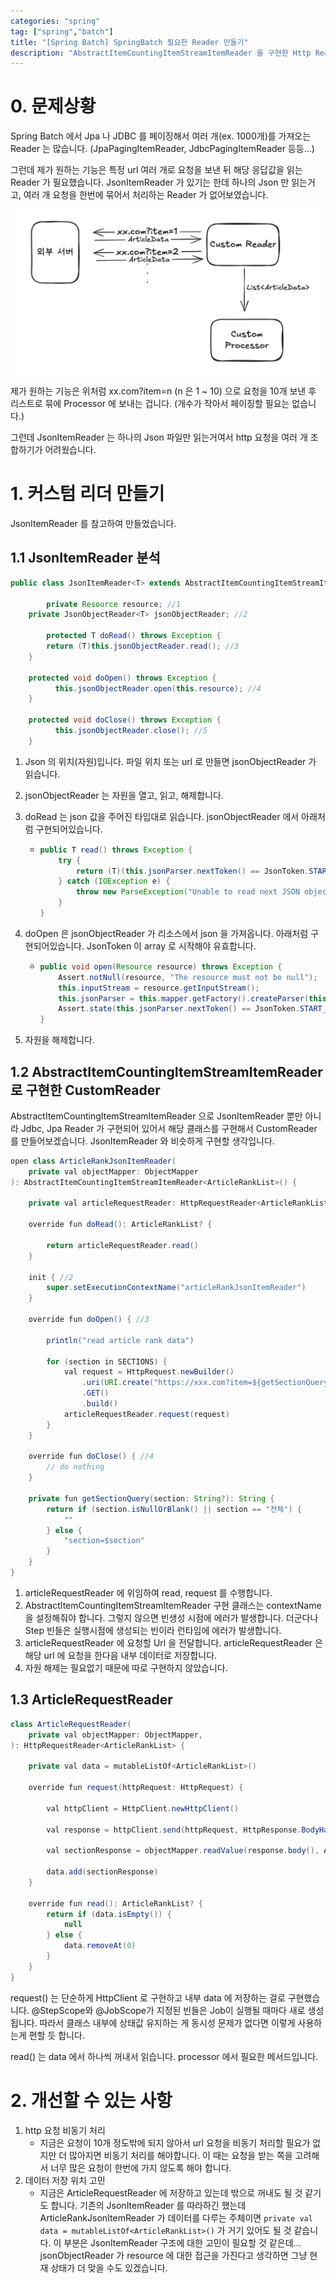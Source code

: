 ```yaml
---
categories: "spring"
tag: ["spring","batch"]
title: "[Spring Batch] SpringBatch 필요한 Reader 만들기"
description: "AbstractItemCountingItemStreamItemReader 을 구현한 Http Reader 를 만들었습니다."
---
```


# 0. 문제상황

Spring Batch 에서 Jpa 나 JDBC 를 페이징해서 여러 개(ex. 1000개)를 가져오는 Reader 는 많습니다. (JpaPagingItemReader, JdbcPagingItemReader 등등...)

그런데 제가 원하는 기능은 특정 url 여러 개로 요청을 보낸 뒤 해당 응답값을 읽는 Reader 가 필요했습니다. JsonItemReader 가 있기는 한데 하나의 Json 만 읽는거고, 여러 개 요청을 한번에 묶어서 처리하는 Reader 가 없어보였습니다.

![image-20250129134004137](../../images/2025-01-29-springbatchreader/image-20250129134004137.png)

제가 원하는 기능은 위처럼 xx.com?item=n (n 은 1 ~ 10) 으로 요청을 10개 보낸 후 리스트로 묶에 Processor 에 보내는 겁니다. (개수가 작아서 페이징할 필요는 없습니다.)

그런데 JsonItemReader 는 하나의 Json 파일만 읽는거여서 http 요청을 여러 개 조합하기가 어려웠습니다.

# 1. 커스텀 리더 만들기

JsonItemReader 를 참고하여 만들었습니다.



## 1.1 JsonItemReader 분석

```java
public class JsonItemReader<T> extends AbstractItemCountingItemStreamItemReader<T> {

		private Resource resource; //1
    private JsonObjectReader<T> jsonObjectReader; //2
    
		protected T doRead() throws Exception {
        return (T)this.jsonObjectReader.read(); //3
    }

    protected void doOpen() throws Exception {
	      this.jsonObjectReader.open(this.resource); //4
    }

    protected void doClose() throws Exception {
	      this.jsonObjectReader.close(); //5
    }
```

1. Json 의 위치(자원)입니다. 파일 위치 또는 url 로 만들면 jsonObjectReader 가 읽습니다.

2. jsonObjectReader 는 자원을 열고, 읽고, 해제합니다.

3. doRead 는 json 값을 주어진 타입대로 읽습니다. jsonObjectReader 에서 아래처럼 구현되어있습니다.

   - ```java
     public T read() throws Exception {
         try {
             return (T)(this.jsonParser.nextToken() == JsonToken.START_OBJECT ? this.mapper.readValue(this.jsonParser, this.itemType) : null);
         } catch (IOException e) {
             throw new ParseException("Unable to read next JSON object", e);
         }
     }
     ```

4. doOpen 은 jsonObjectReader 가 리소스에서 json 을 가져옵니다. 아래처럼 구현되어있습니다. JsonToken 이 array 로 시작해야 유효합니다.

   - ```java
     public void open(Resource resource) throws Exception {
         Assert.notNull(resource, "The resource must not be null");
         this.inputStream = resource.getInputStream();
         this.jsonParser = this.mapper.getFactory().createParser(this.inputStream);
         Assert.state(this.jsonParser.nextToken() == JsonToken.START_ARRAY, "The Json input stream must start with an array of Json objects");
     }
     ```

5. 자원을 해제합니다.

## 1.2 AbstractItemCountingItemStreamItemReader 로 구현한 CustomReader

AbstractItemCountingItemStreamItemReader 으로 JsonItemReader 뿐만 아니라 Jdbc, Jpa Reader 가 구현되어 있어서 해당 클래스를 구현해서 CustomReader 를 만들어보겠습니다. JsonItemReader 와 비슷하게 구현할 생각입니다.

```java
open class ArticleRankJsonItemReader(
    private val objectMapper: ObjectMapper
): AbstractItemCountingItemStreamItemReader<ArticleRankList>() {

    private val articleRequestReader: HttpRequestReader<ArticleRankList> = ArticleRequestReader(objectMapper) //1

    override fun doRead(): ArticleRankList? {

        return articleRequestReader.read()
    }

    init { //2
        super.setExecutionContextName("articleRankJsonItemReader")
    }

    override fun doOpen() { //3

        println("read article rank data")

        for (section in SECTIONS) {
            val request = HttpRequest.newBuilder()
                .uri(URI.create("https://xxx.com?item=${getSectionQuery(section)}"))
                .GET()
                .build()
            articleRequestReader.request(request)
        }
    }

    override fun doClose() { //4
        // do nothing
    }

    private fun getSectionQuery(section: String?): String {
        return if (section.isNullOrBlank() || section == "전체") {
            ""
        } else {
            "section=$section"
        }
    }
}
```

1. articleRequestReader 에 위임하여 read, request 를 수행합니다.
2. AbstractItemCountingItemStreamItemReader 구현 클래스는 contextName 을 설정해줘야 합니다. 그렇지 않으면 빈생성 시점에 에러가 발생합니다. 더군다나 Step 빈들은 실행시점에 생성되는 빈이라 런타임에 에러가 발생합니다.
3. articleRequestReader 에 요청할 Url 을 전달합니다. articleRequestReader 은 해당 url 에 요청을 한다음 내부 데이터로 저장합니다.
4. 자원 해제는 필요없기 때문에 따로 구현하지 않았습니다.

## 1.3 ArticleRequestReader

```java
class ArticleRequestReader(
    private val objectMapper: ObjectMapper,
): HttpRequestReader<ArticleRankList> {

    private val data = mutableListOf<ArticleRankList>()

    override fun request(httpRequest: HttpRequest) {

        val httpClient = HttpClient.newHttpClient()

        val response = httpClient.send(httpRequest, HttpResponse.BodyHandlers.ofString())

        val sectionResponse = objectMapper.readValue(response.body(), ArticleRankList::class.java)

        data.add(sectionResponse)
    }

    override fun read(): ArticleRankList? {
        return if (data.isEmpty()) {
            null
        } else {
            data.removeAt(0)
        }
    }
}
```

  request() 는 단순하게 HttpClient 로 구현하고 내부 data 에 저장하는 걸로 구현했습니다. @StepScope와 @JobScope가 지정된 빈들은 Job이 실행될 때마다 새로 생성됩니다. 따라서 클래스 내부에 상태값 유지하는 게 동시성 문제가 없다면 이렇게 사용하는게 편할 듯 합니다.

  read() 는 data 에서 하나씩 꺼내서 읽습니다. processor 에서 필요한 메서드입니다.



# 2. 개선할 수 있는 사항

1. http 요청 비동기 처리
   - 지금은 요청이 10개 정도밖에 되지 않아서 url 요청을 비동기 처리할 필요가 없지만 더 많아지면 비동기 처리를 해야합니다. 이 때는 요청을 받는 쪽을 고려해서 너무 많은 요청이 한번에 가지 않도록 해야 합니다.
2. 데이터 저장 위치 고민
   - 지금은 ArticleRequestReader 에 저장하고 있는데 밖으로 꺼내도 될 것 같기도 합니다. 기존의 JsonItemReader 를 따라하긴 했는데 ArticleRankJsonItemReader 가 데이터를 다루는 주체이면 `private val data = mutableListOf<ArticleRankList>()` 가 거기 있어도 될 것 같습니다. 이 부분은 JsonItemReader 구조에 대한 고민이 필요할 것 같은데... jsonObjectReader 가 resource 에 대한 접근을 가진다고 생각하면 그냥 현재 상태가 더 맞을 수도 있겠습니다.



